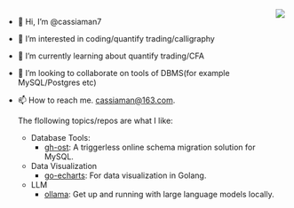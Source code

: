<img align="right" src="https://github-readme-stats.vercel.app/api?username=cassiaman7&show_icons=false&count_private=true&hide_title=true&theme=shadow_blue&card_width=400" />

- 👋 Hi, I’m @cassiaman7
- 👀 I’m interested in coding/quantify trading/calligraphy
- 🌱 I’m currently learning about quantify trading/CFA
- 💞️ I’m looking to collaborate on tools of DBMS(for example MySQL/Postgres etc)
- 📫 How to reach me. cassiaman@163.com.

  The flollowing topics/repos are what I like:
  - Database Tools:
    - [gh-ost](https://github.com/github/gh-ost): A triggerless online schema migration solution for MySQL.
  - Data Visualization
    - [go-echarts](https://github.com/go-echarts/go-echarts): For data visualization in Golang.
  - LLM
    - [ollama](https://github.com/ollama/ollama): Get up and running with large language models locally.


<!---
cassiaman7/cassiaman7 is a ✨ special ✨ repository because its `README.md` (this file) appears on your GitHub profile.
You can click the Preview link to take a look at your changes.
--->
